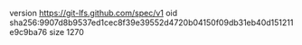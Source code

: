 version https://git-lfs.github.com/spec/v1
oid sha256:9907d8b9537ed1cec8f39e39552d4720b04150f09db31eb40d151211e9c9ba76
size 1270

